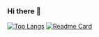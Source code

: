 ### Hi there 👋

<!--
**hamzzgab/hamzzgab** is a ✨ _special_ ✨ repository because its `README.md` (this file) appears on your GitHub profile.

Here are some ideas to get you started:

- 🔭 I’m currently working on ...
- 🌱 I’m currently learning ...
- 👯 I’m looking to collaborate on ...
- 🤔 I’m looking for help with ...
- 💬 Ask me about ...
- 📫 How to reach me: ...
- 😄 Pronouns: ...
- ⚡ Fun fact: ...
-->

[![Top Langs](https://github-readme-stats.vercel.app/api/top-langs/?username=hamzzgab&langs_count=8)](https://github.com/hamzzgab/github-readme-stats)
[![Readme Card](https://github-readme-stats.vercel.app/api/pin/?username=hamzzgab&repo=Airbnb-Rating-Prediction)](https://github.com/hamzzgab/Airbnb-Rating-Prediction)

